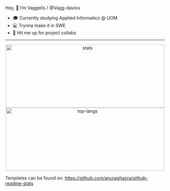 Hey, 👋 I’m Vaggelis / @Vagg-davios
- 🎓 Currently studying Applied Informatics @ UOM 
- 💻 Trynna make it in SWE
- 📩 Hit me up for project collabs 

<hr>

<p align="center">
<img height="200em" width="500em" src="https://github-readme-stats.vercel.app/api?username=Vagg-davios&hide_border=true&count_private=true&show_icons=true&theme=tokyonight" alt="stats"> <img height="200em" width="500em" src="https://github-readme-stats.vercel.app/api/top-langs?username=Vagg-davios&show_icons=true&locale=en&layout=compact&hide_border=true&theme=tokyonight" alt="top-langs"></p>




Templates can be found on: https://github.com/anuraghazra/github-readme-stats
<!---
Vagg-davios/Vagg-davios is a ✨ special ✨ repository because its `README.md` (this file) appears on your GitHub profile.
You can click the Preview link to take a look at your changes.
--->

